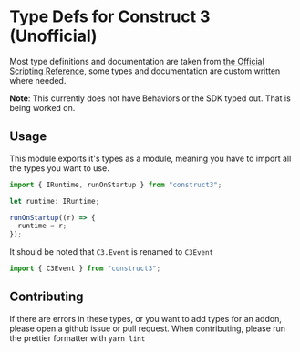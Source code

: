 # Type Defs for Construct 3 (Unofficial)

Most type definitions and documentation are taken from [the Official Scripting Reference](https://www.construct.net/en/make-games/manuals/construct-3/scripting/overview), some types and documentation are custom written where needed.

**Note**: This currently does not have Behaviors or the SDK typed out. That is being worked on.

## Usage

This module exports it's types as a module, meaning you have to import all the types you want to use.

```ts
import { IRuntime, runOnStartup } from "construct3";

let runtime: IRuntime;

runOnStartup((r) => {
  runtime = r;
});
```

It should be noted that `C3.Event` is renamed to `C3Event`

```ts
import { C3Event } from "construct3";
```

## Contributing

If there are errors in these types, or you want to add types for an addon, please open a github issue or pull request. When contributing, please run the prettier formatter with `yarn lint`
